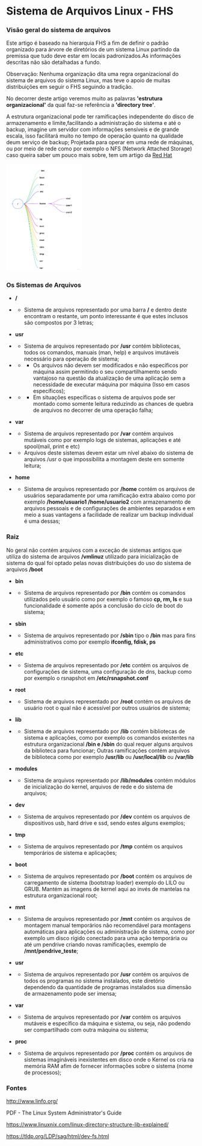 
# Sistema de Arquivos Linux - FHS

  

### Visão geral do sistema de arquivos

  

  

Este artigo é baseado na hierarquia FHS a fim de definir o padrão organizado para árvore de diretórios de um sistema Linux partindo da premissa que tudo deve estar em locais padronizados.As informações descritas não são detalhadas a fundo.

  

Observação: Nenhuma organização dita uma regra organizacional do sistema de arquivos do sistema Linux, mas teve o apoio de muitas distribuições em seguir o FHS seguindo a tradição.

  

  

No decorrer deste artigo veremos muito as palavras **'estrutura organizacional'** da qual faz-se referência a **'directory tree'**.

  

A estrutura organizacional pode ter ramificações independente do disco de armazenamento e limite,facilitando a administração do sistema e até o backup, imagine um servidor com informações sensíveis e de grande escala, isso facilitará muito no tempo de operação quanto na qualidade deum serviço de backup; Projetada para operar em uma rede de máquinas, ou por meio de rede como por exemplo o NFS (Network Attached Storage) caso queira saber um pouco mais sobre, tem um artigo da [Red Hat](https://www.redhat.com/en/topics/data-storage/network-attached-storage)

  

<img src="./FHS-DecisionTree.jpg" alt="Estrutura Organizacional" style="width:200px; height=200px"/>

  

### Os Sistemas de Arquivos

  

* **/**

* * Sistema de arquivos representado por uma barra **/** e dentro deste encontram o restante, um ponto interessante é que estes inclusos são compostos por 3 letras;

* **usr**

* * Sistema de arquivos representado por **/usr** contém bibliotecas, todos os comandos, manuais (man, help) e arquivos imutáveis necessário para operação de sistema;

* * * Os arquivos não devem ser modificados e não específicos por máquina assim permitindo o seu compartilhamento sendo vantajoso na questão da atualização de uma aplicação sem a necessidade de executar máquina por máquina (Isso em casos específicos);

* * * Em situações específicas o sistema de arquivos pode ser montado como somente leitura reduzindo as chances de quebra de arquivos no decorrer de uma operação falha;

* **var**

* * Sistema de arquivos representado por **/var** contém arquivos mutáveis como por exemplo logs de sistemas, aplicações e até spool(mail, print e etc)

* * Arquivos deste sistemas devem estar um nível abaixo do sistema de arquivos /usr o que impossibilita a montagem deste em somente leitura;

* **home**

* * Sistema de arquivos representado por **/home** contém os arquivos de usuários separadamente por uma ramificação extra abaixo como por exemplo **/home/usuario1 /home/usuario2** com armazenamento de arquivos pessoais e de configurações de ambientes separados e em meio a suas vantagens a facilidade de realizar um backup individual é uma dessas;

  

  

### Raiz
No geral não contém arquivos com a exceção de sistemas antigos que utiliza do sistema de arquivos **/vmlinuz** utilizado para inicialização de sistema do qual foi optado pelas novas distribuições do uso do sistema de arquivos **/boot**

  

* **bin**

* * Sistema de arquivos representado por **/bin** contém os comandos utilizados pelo usuário como por exemplo o famoso **cp, rm, ls** e sua funcionalidade é somente após a conclusão do ciclo de boot do sistema;

* **sbin**

* * Sistema de arquivos representado por **/sbin** tipo o **/bin** mas para fins administrativos como por exemplo **ifconfig, fdisk, ps**

* **etc**

* * Sistema de arquivos representado por **/etc** contém os arquivos de configurações de sistema, uma configuração de dns, backup como por exemplo o rsnapshot em **/etc/rsnapshot.conf**

* **root**
*  * Sistema de arquivos representado por **/root** contém os arquivos de usuário root o qual não é acessível por outros usuários de sistema;

* **lib**

* * Sistema de arquivos representado por **/lib** contém bibliotecas de sistema e aplicações, como por exemplo os comandos existentes na estrutura organizacional **/bin e /sbin** do qual requer alguns arquivos da biblioteca para funcionar; Outras ramificações contém arquivos de biblioteca como por exemplo **/usr/lib** ou **/usr/local/lib** ou **/var/lib**

* **modules**

* * Sistema de arquivos representado por **/lib/modules** contém módulos de inicialização do kernel, arquivos de rede e do sistema de arquivos;

* **dev**

* * Sistema de arquivos representado por **/dev** contém os arquivos de dispositivos usb, hard drive e ssd, sendo estes alguns exemplos;

* **tmp**

* * Sistema de arquivos representado por **/tmp** contém os arquivos temporários de sistema e aplicações;

* **boot**

* * Sistema de arquivos representado por **/boot** contém os arquivos de carregamento de sistema (bootstrap loader) exemplo do LILO ou GRUB. Mantém as imagens de kernel aqui ao invés de mantelas na estrutura organizacional root;

* **mnt**

* * Sistema de arquivos representado por **/mnt** contém os arquivos de montagem manual temporários não recomendável para montagens automáticas para aplicações ou administração de sistema, como por exemplo um disco rígido conectado para uma ação temporária ou até um pendrive criando novas ramificações, exemplo de **/mnt/pendrive_teste**;

* **usr**

* * Sistema de arquivos representado por **/usr** contém os arquivos de todos os programas no sistema instalados, este diretório dependendo da quantidade de programas instalados sua dimensão de armazenamento pode ser imensa;

* **var**

* * Sistema de arquivos representado por **/var** contém os arquivos mutáveis e específico da máquina e sistema, ou seja, não podendo ser compartilhado com outra máquina ou sistema;

* **proc**

* * Sistema de arquivos representado por **/proc** contém os arquivos de sistemas imagináveis inexistentes em disco onde o Kernel os cria na memória RAM afim de fornecer informações sobre o sistema (nome de processos);

  

  

### Fontes

http://www.linfo.org/

PDF - The Linux System Administrator's Guide

https://www.linuxnix.com/linux-directory-structure-lib-explained/

https://tldp.org/LDP/sag/html/dev-fs.html